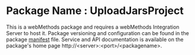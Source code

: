 # Package Name : UploadJarsProject
This is a webMethods package and requires a webMethods Integration Server to host it. Package versioning and configuration can be found in the package [manifest](./UploadJarsProject/manifest.v3) file. Service and API documentation is available on the package's home page http://&lt;server&gt;:&lt;port&gt;/&lt;packagename>.